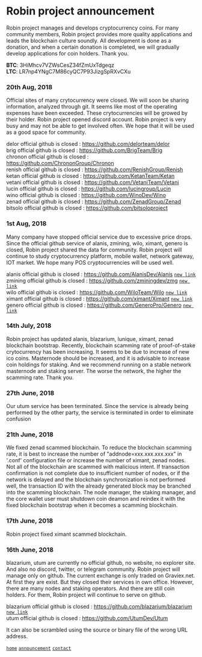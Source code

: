 # Robin project announcement  
  
Robin project manages and develops cryptocurrency coins. For many community members, Robin project provides more quality applications and leads the blockchain culture soundly. All development is done as a donation, and when a certain donation is completed, we will gradually develop applications for coin holders. Thank you.  
  
**BTC**: 3HiMhcv7VZWsCesZ34fZmUxTdgeqz  
**LTC**: LR7np4YNgC7M86cyQC7P93JizgSpRXvCXu  
 
### 20th Aug, 2018  
  
Official sites of many crytocurrency were closed. We will soon be sharing information, analyzed through git. It seems like most of the operating expenses have been exceeded. These crytocurrencies will be growed by their holder. Robin project opened discord account. Robin project is very busy and may not be able to get involved often. We hope that it will be used as a good space for community.  
  
delor official github is closed : https://github.com/delorteam/delor   
brig official github is closed : https://github.com/BrigTeam/Brig    
chronon official github is closed : https://github.com/ChrononGroup/Chronon    
renish official github is closed : https://github.com/RenishGroup/Renish   
ketan official github is closed : https://github.com/KetanTeam/Ketan   
vetani official github is closed : https://github.com/VetaniTeam/Vetani   
lucin official github is closed : https://github.com/lucingroup/Lucin   
wino official github is closed : https://github.com/WinoDev/Wino   
zenad official github is closed : https://github.com/ZenadGroup/Zenad   
bitsolo official github is closed : https://github.com/bitsoloproject   
  
### 1st Aug, 2018  
  
Many company have stopped official service due to excessive price drops. Since the official github service of alanis, zmining, wilo, ximant, genero is closed, Robin project shared the data for community. Robin project will continue to study cryptocurrency platform,  mobile wallet, network gateway, IOT market. We hope many POS cryptocurrencies will be used well.  
  
alanis official github is closed : https://github.com/AlanisDev/Alanis [`new link`](https://github.com/robinadaptor/alanis)  
zmining official github is closed : https://github.com/zminingdev/zmg [`new link`](https://github.com/robinadaptor/zmining)    
wilo official github is closed : https://github.com/WiloTeam/Wilo [`new link`](https://github.com/robinadaptor/wilo)    
ximant official github is closed : https://github.com/ximant/Ximant [`new link`](https://github.com/robinadaptor/ximant)    
genero official github is closed : https://github.com/GeneroPro/Genero [`new link`](https://github.com/robinadaptor/genero)    
  
### 14th July, 2018  
  
Robin project has updated alanis, blazarium, lunique, ximant, zenad blockchain bootstrap. Recently, blockchain scamming rate of proof-of-stake crytocurrency has been increasing. It seems to be due to increase of new ico coins. Masternode should be increased, and it is advisable to increase coin holdings for staking. And we recommend running on a stable network masternode and staking server. The worse the network, the higher the scamming rate. Thank you.  
  
### 27th June, 2018  
  
Our utum service has been terminated. Since the service is already being performed by the other party, the service is terminated in order to eliminate confusion  
  
### 21th June, 2018  
  
We fixed zenad scammed blockchain. To reduce the blockchain scamming rate, it is best to increase the number of "addnode=xxx.xxx.xxx.xxx" in '.conf' configuration file or increase the number of ximant, zenad nodes. Not all of the blockchain are scammed with malicious intent. If transaction confirmation is not complete due to insufficient number of nodes, or if the network is delayed and the blockchain synchronization is not performed well, the transaction ID with the already generated block may be branched into the scamming blockchain. The node manager, the staking manager, and the core wallet user must shutdown coin deamon and reindex it with the fixed blockchain bootstrap when it becomes a scamming blockchain.
  
### 17th June, 2018  
  
Robin project fixed ximant scammed blockchain.  
  
### 16th June, 2018  
  
blazarium, utum are currently no official github, no website, no explorer site. And also no discord, twitter, or telegram community. Robin project will manage only on github. The current exchange is only traded on Graviex.net. At first they are exist. But they closed their services in own office. However, there are many nodes and staking operators. And there are still coin holders. For them, Robin project will continue to serve on github.  
    
blazarium official github is closed : https://github.com/blazarium/blazarium [`new link`](https://github.com/robinadaptor/blazarium)    
utum official github is closed : https://github.com/UtumDev/Utum  

It can also be scrambled using the source or binary file of the wrong URL address. 
  
[`home`](https://github.com/robinadaptor)  [`announcement`](https://github.com/robinadaptor/announcement)  [`contact`](https://github.com/robinadaptor/POS-helper)